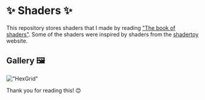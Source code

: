 # ✨ Shaders ✨

This repository stores shaders that I made by reading ["The book of shaders"](https://thebookofshaders.com/). 
Some of the shaders were inspired by shaders from the [shadertoy](https://www.shadertoy.com/) website.

## Gallery 🖼️

!["HexGrid"](https://github.com/akihiko47/The-Book-Of-Shaders-Unity/tree/main/Images/hex.gif)

Thank you for reading this! 😊

